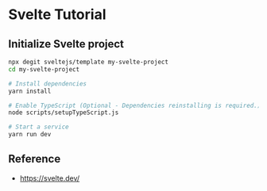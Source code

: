 # Svelte Tutorial

## Initialize Svelte project

```bash
npx degit sveltejs/template my-svelte-project
cd my-svelte-project

# Install dependencies
yarn install

# Enable TypeScript (Optional - Dependencies reinstalling is required.)
node scripts/setupTypeScript.js

# Start a service
yarn run dev
```

## Reference

- <https://svelte.dev/>

